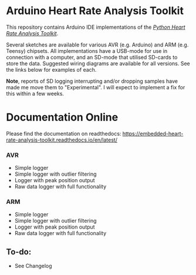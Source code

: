 # Arduino Heart Rate Analysis Toolkit

This repository contains Arduino IDE implementations of the [*Python Heart Rate Analysis Toolkit*](https://python-heart-rate-analysis-toolkit.readthedocs.io/en/latest/).

Several sketches are available for various AVR (e.g. Arduino) and ARM (e.g. Teensy) chipsets. All implementations have a USB-mode for use in connection with a computer, and an SD-mode that utilised SD-cards to store the data. Suggested wiring diagrams are available for all versions. See the links below for examples of each.

**Note**, reports of SD logging interrupting and/or dropping samples have made me move them to "Experimental". I will expect to implement a fix for this within a few weeks.

# Documentation Online
Please find the documentation on readthedocs:
https://embedded-heart-rate-analysis-toolkit.readthedocs.io/en/latest/


### AVR
- Simple logger
- Simple logger with outlier filtering
- Logger with peak position output
- Raw data logger with full functionality

### ARM
- Simple logger
- Simple logger with outlier filtering
- Logger with peak position output
- Raw data logger with full functionality

## To-do:
- See Changelog
